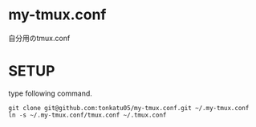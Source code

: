 # my-tmux.conf
自分用のtmux.conf

# SETUP

type following command.

```
git clone git@github.com:tonkatu05/my-tmux.conf.git ~/.my-tmux.conf
ln -s ~/.my-tmux.conf/tmux.conf ~/.tmux.conf
```
